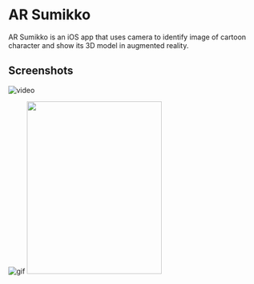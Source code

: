 #  AR Sumikko
AR Sumikko is an iOS app that uses camera to identify image of cartoon character and show its 3D model in augmented reality.

## Screenshots

![video](https://i.gyazo.com/1fde86d8c88172455022b447b6c2223d.gif)

![gif](https://i.gyazo.com/1fde86d8c88172455022b447b6c2223d.gif)
<img src="https://i.gyazo.com/b489503b2bc04c026e8b7be654117beb.png" width="268.5" height="344.5">




